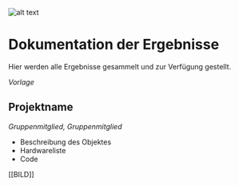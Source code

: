 ![alt text](https://github.com/max-hans/creative-hacking/blob/master/res/Sub%20Header.png?raw=true")

# Dokumentation der Ergebnisse

Hier werden alle Ergebnisse gesammelt und zur Verfügung gestellt.

_Vorlage_

## Projektname
_Gruppenmitglied, Gruppenmitglied_
* Beschreibung des Objektes
* Hardwareliste
* Code

[[BILD]]
